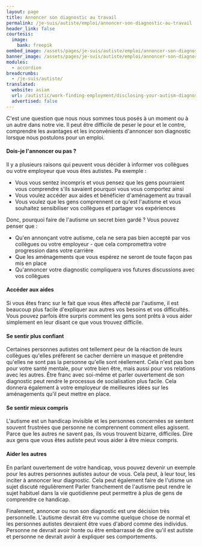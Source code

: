 ```yaml
---
layout: page
title: Annoncer son diagnostic au travail
permalink: /je-suis/autiste/emploi/annoncer-son-diagnostic-au-travail
header_link: false
courtesis:
  image:
    bank: freepik
oembed_image: /assets/pages/je-suis/autiste/emploi/annoncer-son-diagnostic-au-travail/opengraph.jpg
banner_image: /assets/pages/je-suis/autiste/emploi/annoncer-son-diagnostic-au-travail/banner.jpg
modules:
  - accordion
breadcrumbs:
  - /je-suis/autiste/
translated:
  website: asiam
  url: /autistic/work-finding-employment/disclosing-your-autism-diagnosis-at-work/
  advertised: false
---
```


C'est une question que nous nous sommes tous posés à un moment ou à un autre dans notre vie.
Il peut être difficile de peser le pour et le contre, comprendre les avantages et les inconvénients d'annoncer son diagnostic lorsque nous postulons pour un emploi.

<amp-accordion animate expand-single-section disable-session-states>
 <section expanded>
  <h4 class="n"><span></span>Dois-je l'annoncer ou pas&nbsp;?</h4>
  <div>
<p>Il y a plusieurs raisons qui peuvent vous décider à informer vos collègues ou votre employeur que vous êtes autistes. Pa exemple&nbsp;:</p>
<ul>
 <li>Vous vous sentez incompris et  vous pensez que les gens pourraient vous comprendre s'ils savaient pourquoi vous vous comportez ainsi</li>
 <li>Vous voulez accéder aux aides et bénéficier d'aménagement au travail</li>
 <li>Vous voulez que les gens comprennent ce qu'est l'autisme et vous souhaitez sensibiliser vos collègues et partager vos expériences</li>
</ul>

<p>Donc, pourquoi faire de l'autisme un secret bien gardé&nbsp;? Vous pouvez penser que&nbsp;:</p>
<ul>
 <li>Qu'en annonçant votre autisme, cela ne sera pas bien accepté par vos collègues ou votre employeur - que cela compromettra votre progression dans votre carrière</li>
 <li>Que les aménagements que vous espérez ne seront de toute façon pas mis en place</li>
 <li>Qu'annoncer votre diagnostic compliquera vos futures discussions avec vos collègues</li>
</ul>
  </div>
 </section>
 <section>
  <h4 class="n"><span></span>Accéder aux aides</h4>
  <div>
<p>Si vous êtes franc sur le fait que vous êtes affecté par l'autisme, il est beaucoup plus facile d'expliquer aux autres vos besoins et vos difficultés.
Vous pouvez parfois être surpris comment les gens sont prêts à vous aider simplement en leur disant ce que vous trouvez difficile.</p>
  </div>
 </section>
 <section>
  <h4 class="n"><span></span>Se sentir plus confiant</h4>
  <div>
<p>Certaines personnes autistes ont tellement peur de la réaction de leurs collègues qu'elles préfèrent se cacher derrière un masque et prétendre qu'elles ne sont pas la personne qu'elle sont réellement.
Cela n'est pas bon pour votre santé mentale, pour votre bien être, mais aussi pour vos relations avec les autres.
Être franc avec soi-même et parler ouvertement de son diagnostic peut rendre le processus de socialisation plus facile. Cela donnera également à votre employeur de meilleures idées sur les aménagements qu'il peut mettre en place.</p>
  </div>
 </section>
 <section>
  <h4 class="n"><span></span>Se sentir mieux compris</h4>
  <div>
<p>L'autisme est un handicap invisible et les personnes concernées se sentent souvent frustrées
que personne ne comprennent comment elles agissent.
Parce que les autres ne savent pas, ils vous trouvent bizarre, difficiles.
Dire aux gens que vous êtes autiste peut vous aider à être mieux compris.</p>
  </div>
 </section>
 <section>
  <h4 class="n"><span></span>Aider les autres</h4>
  <div>
En parlant ouvertement de votre handicap, vous pouvez devenir un exemple pour les autres personnes autistes autour de vous. Cela peut, à leur tour, les
inciter à annoncer leur diagnostic. Cela peut également faire de l'utisme un sujet discuté régulièrement 
Parler franchement de l'autisme peut rendre le sujet habituel dans la vie quotidienne peut permettre à plus de gens de comprendre ce handicap.

Finalement, annoncer ou non son diagnostic est une décision très personnelle.
L'autisme devrait être vu comme quelque chose de normal et les personnes autistes devraient être vues d'abord comme des individus. Personne ne devrait avoir honte ou être embarrassé de dire qu'il est autiste et personne ne devrait
avoir à expliquer ses comportements.
  </div>
 </section>

</amp-accordion>


